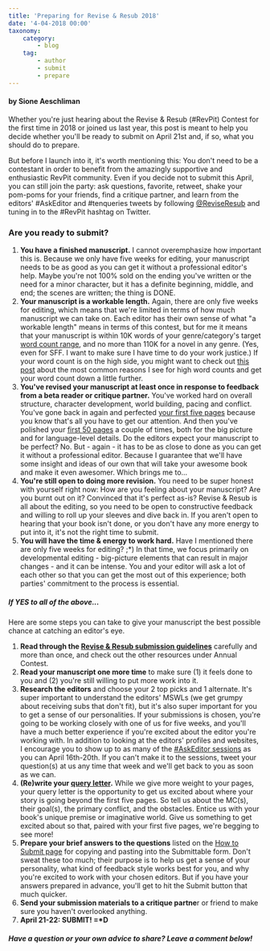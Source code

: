 ```yaml
---
title: 'Preparing for Revise & Resub 2018'
date: '4-04-2018 00:00'
taxonomy:
    category:
        - blog
    tag:
        - author
        - submit
        - prepare
---
```


#### by Sione Aeschliman

Whether you're just hearing about the Revise & Resub (#RevPit) Contest for the first time in 2018 or joined us last year, this post is meant to help you decide whether you'll be ready to submit on April 21st and, if so, what you should do to prepare.

But before I launch into it, it's worth mentioning this: You don't need to be a contestant in order to benefit from the amazingly supportive and enthusiastic RevPit community. Even if you decide not to submit this April, you can still join the party: ask questions, favorite, retweet, shake your pom-poms for your friends, find a critique partner, and learn from the editors' #AskEditor and #tenqueries tweets by following [@ReviseResub](https://twitter.com/ReviseResub?target=_blank) and tuning in to the #RevPit hashtag on Twitter.

### Are you ready to submit? 

1. **You have a finished manuscript.** I cannot overemphasize how important this is. Because we only have five weeks for editing, your manuscript needs to be as good as you can get it without a professional editor's help. Maybe you're not 100% sold on the ending you've written or the need for a minor character, but it has a definite beginning, middle, and end; the scenes are written; the thing is DONE. 
2. **Your manuscript is a workable length.** Again, there are only five weeks for editing, which means that we're limited in terms of how much manuscript we can take on. Each editor has their own sense of what "a workable length" means in terms of this contest, but for me it means that your manuscript is within 10K words of your genre/category's target [word count range](http://www.writersdigest.com/editor-blogs/guide-to-literary-agents/word-count-for-novels-and-childrens-books-the-definitive-post?target=_blank), and no more than 110K for a novel in any genre. (Yes, even for SFF. I want to make sure I have time to do your work justice.) If your word count is on the high side, you might want to check out [this post](http://sioneaeschliman.blogspot.com/2016/06/your-novels-word-count.html?target=_blank) about the most common reasons I see for high word counts and get your word count down a little further. 
3. **You've revised your manuscript at least once in response to feedback from a beta reader or critique partner.** You've worked hard on overall structure, character development, world building, pacing and conflict. You've gone back in again and perfected [your first five pages](http://sioneaeschliman.blogspot.com/2016/05/your-first-5-pages.html?target=_blank) because you know that's all you have to get our attention. And then you've polished your [first 50 pages](http://sioneaeschliman.blogspot.com/2016/09/your-first-50-pages.html?target=_blank) a couple of times, both for the big picture and for language-level details. Do the editors expect your manuscript to be perfect? No. But - again - it has to be as close to done as you can get it without a professional editor. Because I guarantee that we'll have some insight and ideas of our own that will take your awesome book and make it even awesomer. Which brings me to... 
4. **You're still open to doing more revision.** You need to be super honest with yourself right now: How are you feeling about your manuscript? Are you burnt out on it? Convinced that it's perfect as-is? Revise & Resub is all about the editing, so you need to be open to constructive feedback and willing to roll up your sleeves and dive back in. If you aren't open to hearing that your book isn't done, or you don't have any more energy to put into it, it's not the right time to submit. 
5. **You will have the time & energy to work hard.** Have I mentioned there are only five weeks for editing? ;\*) In that time, we focus primarily on developmental editing - big-picture elements that can result in major changes - and it can be intense. You and your editor will ask a lot of each other so that you can get the most out of this experience; both parties' commitment to the process is essential.

##### If YES to all of the above...

Here are some steps you can take to give your manuscript the best possible chance at catching an editor's eye.
1. **Read through the [Revise & Resub submission guidelines](http://reviseresub.com/annual-contest/how-to-submit)** carefully and more than once, and check out the other resources under Annual Contest.
2. **Read your manuscript one more time** to make sure (1) it feels done to you and (2) you're still willing to put more work into it.
3. **Research the editors** and choose your 2 top picks and 1 alternate. It's super important to understand the editors' MSWLs (we get grumpy about receiving subs that don't fit), but it's also super important for you to get a sense of our personalities. If your submissions is chosen, you're going to be working closely with one of us for five weeks, and you'll have a much better experience if you're excited about the editor you're working with. In addition to looking at the editors' profiles and websites, I encourage you to show up to as many of the [#AskEditor sessions](http://reviseresub.com/annual-contest/schedule) as you can April 16th-20th. If you can't make it to the sessions, tweet your question(s) at us any time that week and we'll get back to you as soon as we can.
4. **(Re)write your [query letter](http://reviseresub.com/annual-contest/sample-query).** While we give more weight to your pages, your query letter is the opportunity to get us excited about where your story is going beyond the first five pages. So tell us about the MC(s), their goal(s), the primary conflict, and the obstacles. Entice us with your book's unique premise or imaginative world. Give us something to get excited about so that, paired with your first five pages, we're begging to see more!
5. **Prepare your brief answers to the questions** listed on the [How to Submit page](http://reviseresub.com/annual-contest/how-to-submit) for copying and pasting into the Submittable form. Don't sweat these too much; their purpose is to help us get a sense of your personality, what kind of feedback style works best for you, and why you're excited to work with your chosen editors. But if you have your answers prepared in advance, you'll get to hit the Submit button that much quicker.
6. **Send your submission materials to a critique partne**r or friend to make sure you haven't overlooked anything.
7. **April 21-22: SUBMIT! =\*D**

##### _Have a question or your own advice to share? Leave a comment below!_